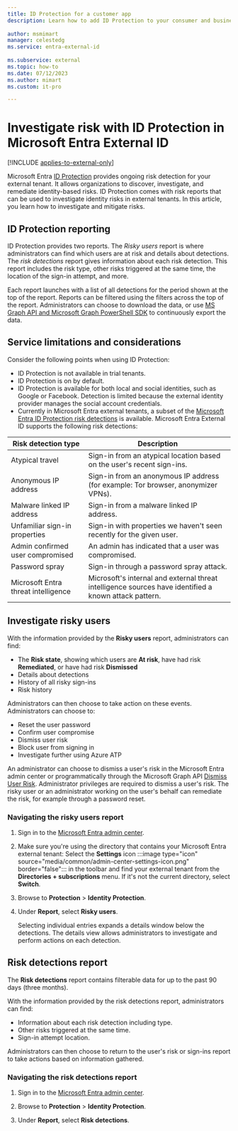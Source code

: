 ```yaml
---
title: ID Protection for a customer app
description: Learn how to add ID Protection to your consumer and business customer (CIAM) application to provide ongoing risk detection.
 
author: msmimart
manager: celestedg
ms.service: entra-external-id
 
ms.subservice: external
ms.topic: how-to
ms.date: 07/12/2023
ms.author: mimart
ms.custom: it-pro

---
```

# Investigate risk with ID Protection in Microsoft Entra External ID

[!INCLUDE [applies-to-external-only](../includes/applies-to-external-only.md)]

Microsoft Entra [ID Protection](~/id-protection/overview-identity-protection.md) provides ongoing risk detection for your external tenant. It allows organizations to discover, investigate, and remediate identity-based risks. ID Protection comes with risk reports that can be used to investigate identity risks in external tenants. In this article, you learn how to investigate and mitigate risks.

<a name='identity-protection-reporting'></a>

## ID Protection reporting

ID Protection provides two reports. The *Risky users* report is where administrators can find which users are at risk and details about detections. The *risk detections* report gives information about each risk detection. This report includes the risk type, other risks triggered at the same time, the location of the sign-in attempt, and more.

Each report launches with a list of all detections for the period shown at the top of the report. Reports can be filtered using the filters across the top of the report. Administrators can choose to download the data, or use [MS Graph API and Microsoft Graph PowerShell SDK](~/id-protection/howto-identity-protection-graph-api.md) to continuously export the data.

## Service limitations and considerations

Consider the following points when using ID Protection:

- ID Protection is not available in trial tenants.
- ID Protection is on by default.
- ID Protection is available for both local and social identities, such as Google or Facebook. Detection is limited because the external identity provider manages the social account credentials.
- Currently in Microsoft Entra external tenants, a subset of the [Microsoft Entra ID Protection risk detections](~/id-protection/overview-identity-protection.md) is available. Microsoft Entra External ID supports the following risk detections:  

|Risk detection type  |Description  |
|---------|---------|
| Atypical travel     | Sign-in from an atypical location based on the user's recent sign-ins.        |
|Anonymous IP address     | Sign-in from an anonymous IP address (for example: Tor browser, anonymizer VPNs).        |
|Malware linked IP address     | Sign-in from a malware linked IP address.         |
|Unfamiliar sign-in properties     | Sign-in with properties we haven't seen recently for the given user.        |
|Admin confirmed user compromised    | An admin has indicated that a user was compromised.             |
|Password spray     | Sign-in through a password spray attack.      |
|Microsoft Entra threat intelligence     | Microsoft's internal and external threat intelligence sources have identified a known attack pattern.        |

## Investigate risky users

With the information provided by the **Risky users** report, administrators can find:

- The **Risk state**, showing which users are **At risk**, have had risk **Remediated**, or have had risk **Dismissed**
- Details about detections
- History of all risky sign-ins
- Risk history
 
Administrators can then choose to take action on these events. Administrators can choose to:

- Reset the user password
- Confirm user compromise
- Dismiss user risk
- Block user from signing in
- Investigate further using Azure ATP

An administrator can choose to dismiss a user's risk in the Microsoft Entra admin center or programmatically through the Microsoft Graph API [Dismiss User Risk](/graph/api/riskyusers-dismiss?preserve-view=true&view=graph-rest-beta). Administrator privileges are required to dismiss a user's risk. The risky user or an administrator working on the user's behalf can remediate the risk, for example through a password reset.

### Navigating the risky users report

1. Sign in to the [Microsoft Entra admin center](https://entra.microsoft.com).

1. Make sure you're using the directory that contains your Microsoft Entra external tenant: Select the **Settings** icon :::image type="icon" source="media/common/admin-center-settings-icon.png" border="false"::: in the toolbar and find your external tenant from the **Directories + subscriptions** menu. If it's not the current directory, select **Switch**.

1. Browse to **Protection** > **Identity Protection**.

1. Under **Report**, select **Risky users**.

    Selecting individual entries expands a details window below the detections. The details view allows administrators to investigate and perform actions on each detection.

## Risk detections report

The **Risk detections** report contains filterable data for up to the past 90 days (three months).

With the information provided by the risk detections report, administrators can find:

- Information about each risk detection including type.
- Other risks triggered at the same time.
- Sign-in attempt location.

Administrators can then choose to return to the user's risk or sign-ins report to take actions based on information gathered.

### Navigating the risk detections report

1. Sign in to the [Microsoft Entra admin center](https://entra.microsoft.com). 
 
1. Browse to **Protection** > **Identity Protection**.

1. Under **Report**, select **Risk detections**.
